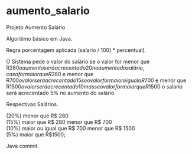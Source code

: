 # aumento_salario
Projeto Aumento Salário

Algoritimo básico em Java.

Regra porcentagem aplicada (salario / 100) * percentual).<br />

O Sistema pede o valor do salário se o valor for menor que R$280 o aumento será acrecentado 20%<br />
no aumento do salário, caso for maior que R$280 e menor que R$700 o valor será acrecentado 15% no aumento do salário,<br />
se o valor for maior e igual a R$700 e menor que R$1500 o valor será acrecentado 10% no aumento do salário,<br />
mas se o valor for maior que R$1500 o salario será acrecentado 5% no aumento do salário.

Respectivas Salários.

(20%) menor que R$ 280<br />
(15%) maior que R$ 280 menor que R$ 700<br/>
(10%) maior ou igual que R$ 700 menor que R$ 1500<br />
(5%) maior que R$1500;

 
Java commit.


